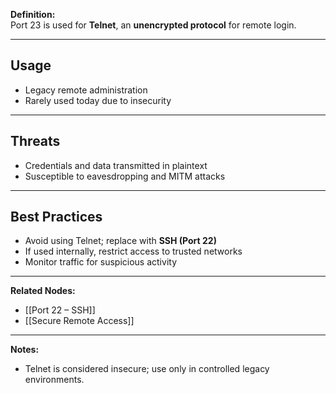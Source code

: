 **Definition:**  
Port 23 is used for **Telnet**, an **unencrypted protocol** for remote login.

---

## **Usage**  
- Legacy remote administration  
- Rarely used today due to insecurity  

---

## **Threats**  
- Credentials and data transmitted in plaintext  
- Susceptible to eavesdropping and MITM attacks  

---

## **Best Practices**  
- Avoid using Telnet; replace with **SSH (Port 22)**  
- If used internally, restrict access to trusted networks  
- Monitor traffic for suspicious activity  

---

**Related Nodes:**  
- [[Port 22 – SSH]]  
- [[Secure Remote Access]]  

---

**Notes:**  
- Telnet is considered insecure; use only in controlled legacy environments.